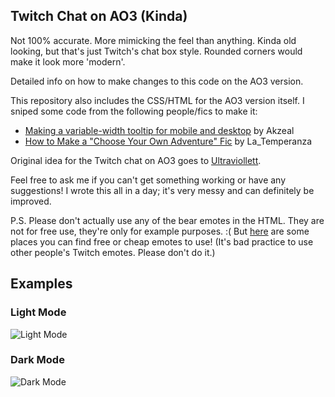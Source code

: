 ## Twitch Chat on AO3 (Kinda)

Not 100% accurate. More mimicking the feel than anything. Kinda old looking, but that's just Twitch's chat box style. Rounded corners would make it look more 'modern'.

Detailed info on how to make changes to this code on the AO3 version.

This repository also includes the CSS/HTML for the AO3 version itself. I sniped some code from the following people/fics to make it:
- [Making a variable-width tooltip for mobile and desktop](https://archiveofourown.org/works/38363089) by Akzeal
- [How to Make a "Choose Your Own Adventure" Fic](https://archiveofourown.org/works/11514573) by La_Temperanza

Original idea for the Twitch chat on AO3 goes to [Ultraviollett](https://archiveofourown.org/collections/ao3_socmed_work_skin/works/40086258).

Feel free to ask me if you can't get something working or have any suggestions! I wrote this all in a day; it's very messy and can definitely be improved.

P.S. Please don't actually use any of the bear emotes in the HTML. They are not for free use, they're only for example purposes. :( But [here](https://old.reddit.com/r/Twitch/comments/kqdrwo/free_emotes/) are some places you can find free or cheap emotes to use! (It's bad practice to use other people's Twitch emotes. Please don't do it.)

## Examples

### Light Mode

![Light Mode](https://i.imgur.com/gigz83X.gif "Gif")

### Dark Mode

![Dark Mode](https://i.imgur.com/T6fgfyh.gif "Gif")